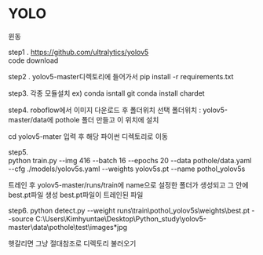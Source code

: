 # YOLO

윈동

step1 . https://github.com/ultralytics/yolov5      
code download

step2 . yolov5-master디렉토리에 들어가서 
pip install -r requirements.txt

step3. 각종 모듈설치 
ex) 
conda isntall git
conda install chardet

step4. roboflow에서 이미지 다운로드 후 폴더위치 선택
      폴더위치 : yolov5-master/data에 pothole 폴더 만들고 이 위치에 설치

  
cd yolov5-mater 입력 후 해당 파이썬 디렉토리로 이동

 step5.      
 python train.py --img 416 --batch 16 --epochs 20 --data pothole/data.yaml --cfg ./models/yolov5s.yaml --weights yolov5s.pt --name pothol_yolov5s

 트레인 후 yolov5-master/runs/train에 
 name으로 설정한 폴더가 생성되고 그 안에 best.pt파일 생성 
 best.pt파일이 트레인된 파일

 step6. 
python detect.py --weight runs\train\pothol_yolov5s\weights\best.pt --source C:\Users\Kimhyuntae\Desktop\Python_study\yolov5-master\data\pothole\test\images\*jpg 


햇갈리면 그냥 절대참조로 디렉토리 불러오기 

 
